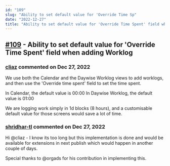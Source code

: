```yaml
---
id: "109"
slug: "Ability to set default value for 'Override Time Sp"
date: "2022-12-27"
title: "Ability to set default value for 'Override Time Spent' field when adding Worklog"
---
```



## [#109](https://github.com/shridhar-tl/jira-assistant/issues/109) - Ability to set default value for 'Override Time Spent' field when adding Worklog

### [cliaz](https://github.com/cliaz) commented on Dec 27, 2022

We use both the Calendar and the Daywise Worklog views to add worklogs, and then use the 'Override time spent' field to set the time spent.

In Calendar, the default value is 00:00
In Daywise Worklog, the default value is 01:00

We are logging work simply in 1d blocks (8 hours), and a customisable default value for those screens would save a lot of time.

### [shridhar-tl](https://github.com/shridhar-tl) commented on Dec 27, 2022

Hi @cliaz - I know its too long but this implementation is done and would be available for extensions in next publish which would happen in another couple of days.

Special thanks to @orgads for his contribution in implementing this.
